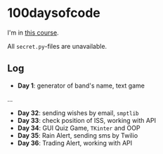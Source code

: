 # 100daysofcode

I'm in [this course](https://www.udemy.com/course/100-days-of-code/).

All `secret.py`-files are unavailable.

## Log

- **Day 1**: generator of band's name, text game

…

- **Day 32**: sending wishes by email, `smptlib`
- **Day 33**: check position of ISS, working with API
- **Day 34**: GUI Quiz Game, `TKinter` and OOP
- **Day 35**: Rain Alert, sending sms by Twilio
- **Day 36**: Trading Alert, working with API
